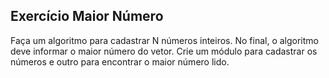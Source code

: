 ## Exercício Maior Número
Faça um algoritmo para cadastrar N números inteiros. No final, o algoritmo deve informar o maior número do vetor. Crie um
módulo para cadastrar os números e outro para encontrar o maior número lido.